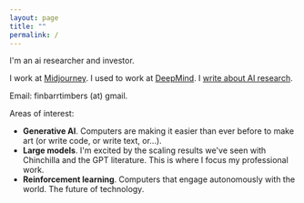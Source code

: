 ```yaml
---
layout: page
title: ""
permalink: /
---
```


I'm an ai researcher and investor.

I work at [Midjourney](https://midjourney.com/). I used to work at [DeepMind](www.deepmind.com). I [write about AI research](https://finbarrtimbers.substack.com/).

Email: finbarrtimbers (at) gmail.

Areas of interest:

- **Generative AI**. Computers are making it easier than ever before to make art (or write code, or write text, or...).
- **Large models**. I'm excited by the scaling results we've seen with Chinchilla and the GPT literature. This is where I focus my professional work.
- **Reinforcement learning**. Computers that engage autonomously with the world. The future of technology.
